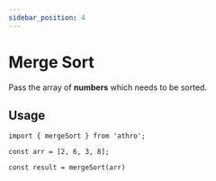 ```yaml
---
sidebar_position: 4
---
```


# Merge Sort

Pass the array of **numbers** which
needs to be sorted.

## Usage

```tsx title="src/sample/mergesort.ts"
import { mergeSort } from 'athro';

const arr = [2, 6, 3, 8];

const result = mergeSort(arr)
```


